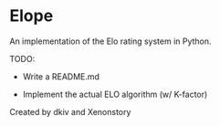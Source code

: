 # Elope
An implementation of the Elo rating system in Python.

TODO:

- Write a README.md

- Implement the actual ELO algorithm (w/ K-factor)

Created by dkiv and Xenonstory
